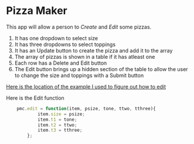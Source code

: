 # Pizza Maker 

This app will allow a person to *Create* and *Edit* some pizzas.

1. It has one dropdown to select size
2. It has three dropdowns to select toppings
3. It has an Update button to create the pizza and add it to the array
4. The array of pizzas is shown in a table if it has atleast one
5. Each row has a Delete and Edit button
6. The Edit button brings up a hidden section of the table to allow the user to change the size and toppings with a Submit button
 
[Here is the location of the example I used to figure out how to edit](http://stackoverflow.com/questions/26741166/angular-update-object-in-array)

Here is the Edit function

```javascript
	pmc.edit = function(item, psize, tone, ttwo, tthree){
			item.size = psize;
			item.t1 = tone;
			item.t2 = ttwo;
			item.t3 = tthree;
    	};
```
